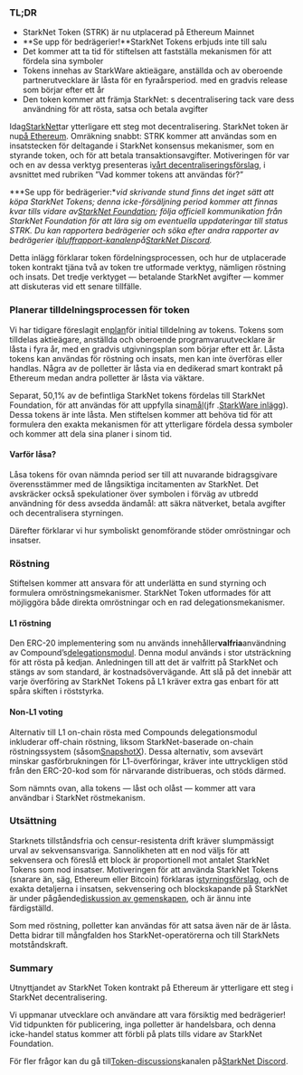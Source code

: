 ### TL;DR

* StarkNet Token (STRK) är nu utplacerad på Ethereum Mainnet
* **Se upp för bedrägerier!**StarkNet Tokens erbjuds inte till salu
* Det kommer att ta tid för stiftelsen att fastställa mekanismen för att fördela sina symboler
* Tokens innehas av StarkWare aktieägare, anställda och av oberoende partnerutvecklare är låsta för en fyraårsperiod. med en gradvis release som börjar efter ett år
* Den token kommer att främja StarkNet: s decentralisering tack vare dess användning för att rösta, satsa och betala avgifter

Idag[StarkNet](https://starknet.io/)tar ytterligare ett steg mot decentralisering. StarkNet token är nu[på Ethereum](https://etherscan.io/address/0xca14007eff0db1f8135f4c25b34de49ab0d42766). Omräkning snabbt: STRK kommer att användas som en insatstecken för deltagande i StarkNet konsensus mekanismer, som en styrande token, och för att betala transaktionsavgifter. Motiveringen för var och en av dessa verktyg presenteras i[vårt decentraliseringsförslag](https://medium.com/@starkware/part-2-a-decentralization-and-governance-proposal-for-starknet-23e335645778), i avsnittet med rubriken ”Vad kommer tokens att användas för?”

***Se upp för bedrägerier:**vid skrivande stund finns det inget sätt att köpa StarkNet Tokens; denna icke-försäljning period kommer att finnas kvar tills vidare av[StarkNet Foundation](https://twitter.com/StarkNetFndn); följa officiell kommunikation från StarkNet Foundation för att lära sig om eventuella uppdateringar till status STRK. Du kan rapportera bedrägerier och söka efter andra rapporter av bedrägerier i[bluffrapport-kanalen](https://discord.gg/qypnmzkhbc)på[StarkNet Discord](http://starknet.io/discord).*

Detta inlägg förklarar token fördelningsprocessen, och hur de utplacerade token kontrakt tjäna två av token tre utformade verktyg, nämligen röstning och insats. Det tredje verktyget — betalande StarkNet avgifter — kommer att diskuteras vid ett senare tillfälle.

### Planerar tilldelningsprocessen för token

Vi har tidigare föreslagit en[plan](https://medium.com/starkware/part-3-starknet-token-design-5cc17af066c6)för initial tilldelning av tokens. Tokens som tilldelas aktieägare, anställda och oberoende programvaruutvecklare är låsta i fyra år, med en gradvis utgivningsplan som börjar efter ett år. Låsta tokens kan användas för röstning och insats, men kan inte överföras eller handlas. Några av de polletter är låsta via en dedikerad smart kontrakt på Ethereum medan andra polletter är låsta via väktare.

Separat, 50,1% av de befintliga StarkNet tokens fördelas till StarkNet Foundation, för att användas för att uppfylla sina[mål](https://medium.com/@StarkNet_Foundation/welcome-to-the-world-starknet-foundation-7bd55d5dbc59)(jfr .[StarkWare inlägg](https://medium.com/starkware/introducing-the-starknet-foundation-bd4b4379fbb)). Dessa tokens är inte låsta. Men stiftelsen kommer att behöva tid för att formulera den exakta mekanismen för att ytterligare fördela dessa symboler och kommer att dela sina planer i sinom tid.

#### Varför låsa?

Låsa tokens för ovan nämnda period ser till att nuvarande bidragsgivare överensstämmer med de långsiktiga incitamenten av StarkNet. Det avskräcker också spekulationer över symbolen i förväg av utbredd användning för dess avsedda ändamål: att säkra nätverket, betala avgifter och decentralisera styrningen.

Därefter förklarar vi hur symboliskt genomförande stöder omröstningar och insatser.

### Röstning

Stiftelsen kommer att ansvara för att underlätta en sund styrning och formulera omröstningsmekanismer. StarkNet Token utformades för att möjliggöra både direkta omröstningar och en rad delegationsmekanismer.

#### L1 röstning

Den ERC-20 implementering som nu används innehåller**valfria**användning av Compound’s[delegationsmodul](https://docs.compound.finance/v2/governance/). Denna modul används i stor utsträckning för att rösta på kedjan. Anledningen till att det är valfritt på StarkNet och stängs av som standard, är kostnadsövervägande. Att slå på det innebär att varje överföring av StarkNet Tokens på L1 kräver extra gas enbart för att spåra skiften i röststyrka.

#### Non-L1 voting

Alternativ till L1 on-chain rösta med Compounds delegationsmodul inkluderar off-chain röstning, liksom StarkNet-baserade on-chain röstningssystem (såsom[SnapshotX](https://snapshot.mirror.xyz/cUOrwdtEs5PvNh0sqYWWxPjt8GdJWn_Qp3cl7E3_8IU)). Dessa alternativ, som avsevärt minskar gasförbrukningen för L1-överföringar, kräver inte uttryckligen stöd från den ERC-20-kod som för närvarande distribueras, och stöds därmed.

Som nämnts ovan, alla tokens — låst och olåst — kommer att vara användbar i StarkNet röstmekanism.

### Utsättning

Starknets tillståndsfria och censur-resistenta drift kräver slumpmässigt urval av sekvensansvariga. Sannolikheten att en nod väljs för att sekvensera och föreslå ett block är proportionell mot antalet StarkNet Tokens som nod insatser. Motiveringen för att använda StarkNet Tokens (snarare än, säg, Ethereum eller Bitcoin) förklaras i[styrningsförslag](https://medium.com/@starkware/part-2-a-decentralization-and-governance-proposal-for-starknet-23e335645778), och de exakta detaljerna i insatsen, sekvensering och blockskapande på StarkNet är under pågående[diskussion av gemenskapen](https://community.starknet.io/t/starknet-decentralized-protocol-introduction/2671), och är ännu inte färdigställd.

Som med röstning, polletter kan användas för att satsa även när de är låsta. Detta bidrar till mångfalden hos StarkNet-operatörerna och till StarkNets motståndskraft.

### Summary

Utnyttjandet av StarkNet Token kontrakt på Ethereum är ytterligare ett steg i StarkNet decentralisering.

Vi uppmanar utvecklare och användare att vara försiktig med bedrägerier! Vid tidpunkten för publicering, inga polletter är handelsbara, och denna icke-handel status kommer att förbli på plats tills vidare av StarkNet Foundation.

För fler frågor kan du gå till[Token-discussions](https://discord.gg/qypnmzkhbc)kanalen på[StarkNet Discord](http://starknet.io/discord).